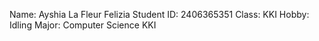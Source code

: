 Name: Ayshia La Fleur Felizia
Student ID: 2406365351
Class: KKI
Hobby: Idling
Major: Computer Science KKI